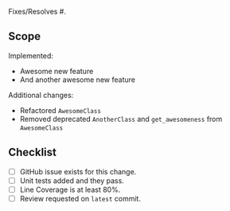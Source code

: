 Fixes/Resolves #<issue number>.

## Scope

Implemented:
- Awesome new feature
- And another awesome new feature

Additional changes:
- Refactored `AwesomeClass`
- Removed deprecated `AnotherClass` and `get_awesomeness` from `AwesomeClass`

## Checklist

- [ ] GitHub issue exists for this change.
- [ ] Unit tests added and they pass.
- [ ] Line Coverage is at least 80%.
- [ ] Review requested on `latest` commit.
